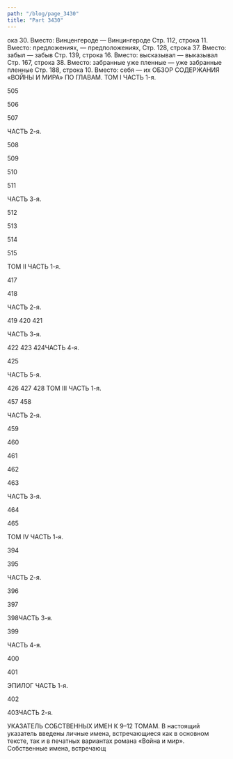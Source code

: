 ```yaml
---
path: "/blog/page_3430"
title: "Part 3430"
---
```


ока 30.
Вместо: Винценгероде — Винцингероде
Стр. 112, строка 11.
Вместо: предложениях, — предположениях,
Стр. 128, строка 37.
Вместо: забыл — забыв
Стр. 139, строка 16.
Вместо: высказывал — выказывал
Стр. 167, строка 38.
Вместо: забранные уже пленные — уже забранные пленные
Стр. 188, строка 10.
Вместо: себя — их
ОБЗОР СОДЕРЖАНИЯ «ВОЙНЫ И МИРА» ПО ГЛАВАМ.
ТОМ I
ЧАСТЬ 1-я.


505

506

507

ЧАСТЬ 2-я.


508

509

510

511

ЧАСТЬ 3-я.


512

513

514

515

ТОМ II
ЧАСТЬ 1-я.

417

418

ЧАСТЬ 2-я.


419
420
421

ЧАСТЬ 3-я.

422
423
424ЧАСТЬ 4-я.

425

ЧАСТЬ 5-я.

426
427
428
ТОМ III
ЧАСТЬ 1-я.


457
458


ЧАСТЬ 2-я.

459

460

461

462

463


ЧАСТЬ 3-я.

464

465

ТОМ IV
ЧАСТЬ 1-я.

394

395

ЧАСТЬ 2-я.

396

397

398ЧАСТЬ 3-я.

399


ЧАСТЬ 4-я.

400


401

ЭПИЛОГ
ЧАСТЬ 1-я.

402

403ЧАСТЬ 2-я.

УКАЗАТЕЛЬ СОБСТВЕННЫХ ИМЕН К 9–12 ТОМАМ.
В настоящий указатель введены личные имена, встречающиеся как в основном тексте, так и в печатных вариантах романа «Война и мир». Собственные имена, встречающ
